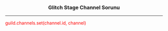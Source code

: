 <center><h3>Glitch Stage Channel Sorunu</h3></center>
<hr/>
<p style="color:red;">guild.channels.set(channel.id, channel)</p>
